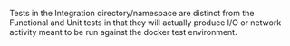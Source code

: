 Tests in the Integration directory/namespace are distinct from the Functional and Unit
tests in that they will actually produce I/O or network activity meant to be run
against the docker test environment.
